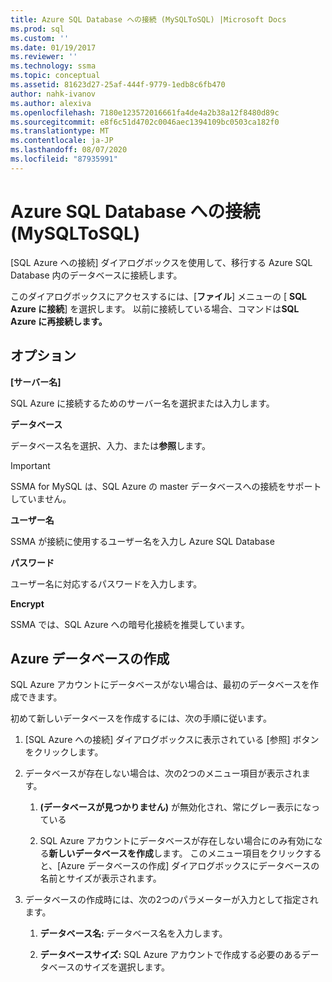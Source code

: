 ```yaml
---
title: Azure SQL Database への接続 (MySQLToSQL) |Microsoft Docs
ms.prod: sql
ms.custom: ''
ms.date: 01/19/2017
ms.reviewer: ''
ms.technology: ssma
ms.topic: conceptual
ms.assetid: 81623d27-25af-444f-9779-1edb8c6fb470
author: nahk-ivanov
ms.author: alexiva
ms.openlocfilehash: 7180e123572016661fa4de4a2b38a12f8480d89c
ms.sourcegitcommit: e8f6c51d4702c0046aec1394109bc0503ca182f0
ms.translationtype: MT
ms.contentlocale: ja-JP
ms.lasthandoff: 08/07/2020
ms.locfileid: "87935991"
---
```

# <a name="connect-to-azure-sql-database-mysqltosql"></a>Azure SQL Database への接続 (MySQLToSQL)
[SQL Azure への接続] ダイアログボックスを使用して、移行する Azure SQL Database 内のデータベースに接続します。  
  
このダイアログボックスにアクセスするには、[**ファイル**] メニューの [ **SQL Azure に接続**] を選択します。 以前に接続している場合、コマンドは**SQL Azure に再接続します。**  
  
## <a name="options"></a>オプション  
**[サーバー名]**  
  
SQL Azure に接続するためのサーバー名を選択または入力します。  
  
**データベース**  
  
データベース名を選択、入力、または**参照**します。  
  
> [!IMPORTANT]  
> SSMA for MySQL は、SQL Azure の master データベースへの接続をサポートしていません。  
  
**ユーザー名**  
  
SSMA が接続に使用するユーザー名を入力し Azure SQL Database  
  
**パスワード**  
  
ユーザー名に対応するパスワードを入力します。  
  
**Encrypt**  
  
SSMA では、SQL Azure への暗号化接続を推奨しています。  
  
## <a name="create-azure-database"></a>Azure データベースの作成  
SQL Azure アカウントにデータベースがない場合は、最初のデータベースを作成できます。  
  
初めて新しいデータベースを作成するには、次の手順に従います。  
  
1.  [SQL Azure への接続] ダイアログボックスに表示されている [参照] ボタンをクリックします。  
  
2.  データベースが存在しない場合は、次の2つのメニュー項目が表示されます。  
  
    1.  **(データベースが見つかりません)** が無効化され、常にグレー表示になっている  
  
    2.  SQL Azure アカウントにデータベースが存在しない場合にのみ有効になる**新しいデータベースを作成**します。 このメニュー項目をクリックすると、[Azure データベースの作成] ダイアログボックスにデータベースの名前とサイズが表示されます。  
  
3.  データベースの作成時には、次の2つのパラメーターが入力として指定されます。  
  
    1.  **データベース名:** データベース名を入力します。  
  
    2.  **データベースサイズ:** SQL Azure アカウントで作成する必要のあるデータベースのサイズを選択します。  
  
